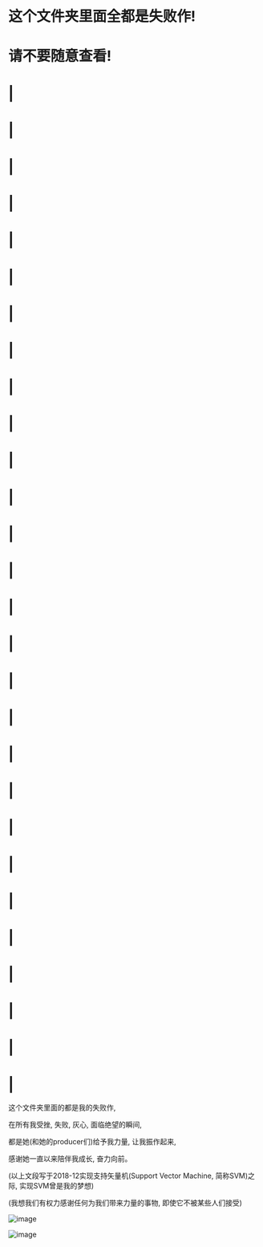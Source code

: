 # 这个文件夹里面全都是失败作!

# 请不要随意查看!

# |
# |
# |
# |
# |
# |
# |
# |
# |
# |
# |
# |
# |
# |
# |
# |
# |
# |
# |
# |
# |
# |
# |
# |
# |
# |
# |
# |
这个文件夹里面的都是我的失败作,

在所有我受挫, 失败, 灰心, 面临绝望的瞬间,

都是她(和她的producer们)给予我力量, 让我振作起来,

感谢她一直以来陪伴我成长, 奋力向前。

(以上文段写于2018-12实现支持矢量机(Support Vector Machine, 简称SVM)之际, 实现SVM曾是我的梦想)

(我想我们有权力感谢任何为我们带来力量的事物, 即使它不被某些人们接受)

![image](https://magicalmirai.com/2015/images/mainv.jpg)

![image](https://imgsa.baidu.com/forum/w%3D580/sign=cd88162519ce36d3a20483380af23a24/4b7d6c09c93d70cfadfa40f2f4dcd100bba12b94.jpg)
